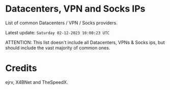 # Datacenters, VPN and Socks IPs
 
List of common Datacenters / VPN / Socks providers. 

Latest update: `Saturday 02-12-2023 10:00:23 UTC` 

ATTENTION: This list doesn't include all Datacenters, VPNs & Socks ips, 
but should include the vast majority of common ones.

# Credits
ejrv, X4BNet and TheSpeedX.
